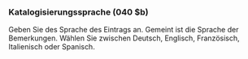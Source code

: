 ### Katalogisierungssprache (040 $b)

Geben Sie des Sprache des Eintrags an. Gemeint ist die Sprache der Bemerkungen. Wählen Sie zwischen Deutsch, Englisch, Französisch, Italienisch oder Spanisch.
